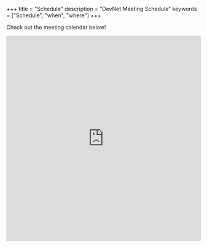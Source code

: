 +++
title = "Schedule"
description = "DevNet Meeting Schedule"
keywords = ["Schedule", "when", "where"]
+++

Check out the meeting calendar below!

<iframe class="airtable-embed" src="https://airtable.com/embed/shr1ny4UL8DHuAuFw?backgroundColor=purple" frameborder="0" onmousewheel="" width="100%" height="533" style="background: transparent; border: 1px solid #ccc;"></iframe>